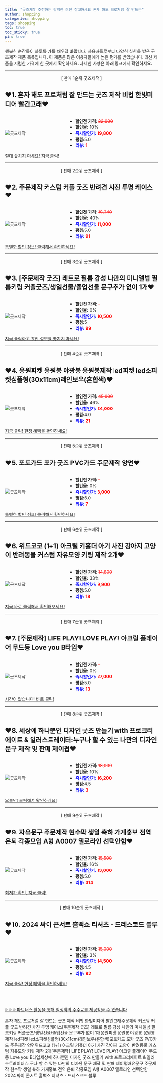 ```yaml
---
title: "굿즈제작 추천하는 강력한 추천 참고하세요 혼자 해도 프로처럼 잘 만드는"
author: shopping
categories: shopping
tags: shopping
toc: true
toc_sticky: true
pin: true
---
```

행복한 순간들이 하루를 가득 채우길 바랍니다. 사용자들로부터 다양한 칭찬을 받은 굿즈제작 제품 목록입니다. 이 제품은 많은 이용자들에게 높은 평가를 받았습니다. 최신 제품을 저렴한 가격에 한 곳에서 확인하세요. 자세한 사항은 아래 링크에서 확인하세요.

---
<p class="toplist" style="margin: 0 auto; display: block; width: fit-content;">[ 판매 1순위 굿즈제작 ]</p>

<h2><strong>❤️1. 혼자 해도 프로처럼 잘 만드는 굿즈 제작 비법 한빛미디어 빨간고래❤️</strong></h2>

<div style="display: flex; align-items: center;">
    <div style="flex: 0.4;">
        <img src="https://thumbnail10.coupangcdn.com/thumbnails/remote/230x230ex/image/retail/images/760039117633193-942882d2-e94e-44ab-8f5a-ba0f90ba242a.jpg" alt="굿즈제작" style="max-width: 100%;">
    </div>
    <div style="flex: 0.6; margin-left: 10px;">
        <ul>
            <li><strong>할인전 가격:</strong> <del style="color: red;">22,000</del></li>
            <li><strong>할인율:</strong> 10%</li>
            <li><span style='color:blue'><strong>즉시할인가:</strong></span> <span style='color:red'><strong>19,800</strong></span></li>
            <li><strong>평점:</strong>5.0</li>
            <li><span style='color:blue'><strong>리뷰:</strong></span> <span style='color:red'><strong>1</strong></span></li>
        </ul>
    </div>
</div>
<div class="center">
    <a href="https://selin100587001.github.io?lptag=AF9450613&subid=githubio&pageKey=8171425965&traceid=V0-153&itemId=23340692835&vendorItemId=90406785483" class="myButton">
        절대 놓치지 마세요! 지금 클릭!
    </a>
</div>


---
<p class="toplist" style="margin: 0 auto; display: block; width: fit-content;">[ 판매 2순위 굿즈제작 ]</p>

<h2><strong>❤️2. 주문제작 커스텀 커플 굿즈 반려견 사진 투명 케이스❤️</strong></h2>

<div style="display: flex; align-items: center;">
    <div style="flex: 0.4;">
        <img src="https://thumbnail10.coupangcdn.com/thumbnails/remote/230x230ex/image/vendor_inventory/82ee/5183c78fb9ac91a72ca4023ae5b7efd02833057cc279df13b953d7ef3674.jpg" alt="굿즈제작" style="max-width: 100%;">
    </div>
    <div style="flex: 0.6; margin-left: 10px;">
        <ul>
            <li><strong>할인전 가격:</strong> <del style="color: red;">18,340</del></li>
            <li><strong>할인율:</strong> 40%</li>
            <li><span style='color:blue'><strong>즉시할인가:</strong></span> <span style='color:red'><strong>11,000</strong></span></li>
            <li><strong>평점:</strong>5.0</li>
            <li><span style='color:blue'><strong>리뷰:</strong></span> <span style='color:red'><strong>91</strong></span></li>
        </ul>
    </div>
</div>
<div class="center">
    <a href="https://selin100587001.github.io?lptag=AF9450613&subid=githubio&pageKey=7046593300&traceid=V0-153&itemId=17439786972&vendorItemId=84608561592" class="myButton">
        특별한 할인 정보! 클릭해서 확인하세요!
    </a>
</div>


---
<p class="toplist" style="margin: 0 auto; display: block; width: fit-content;">[ 판매 3순위 굿즈제작 ]</p>

<h2><strong>❤️3. [주문제작 굿즈] 레트로 필름 감성 나만의 미니앨범 필름키링 커플굿즈/생일선물/졸업선물 문구추가 없이 1개❤️</strong></h2>

<div style="display: flex; align-items: center;">
    <div style="flex: 0.4;">
        <img src="https://thumbnail9.coupangcdn.com/thumbnails/remote/230x230ex/image/vendor_inventory/573f/1c8e98f7022ba2bcedc807fc46d86ee7a1243beb54e51b617f6bb7c05566.jpg" alt="굿즈제작" style="max-width: 100%;">
    </div>
    <div style="flex: 0.6; margin-left: 10px;">
        <ul>
            <li><strong>할인전 가격:</strong> <del style="color: red;">-</del></li>
            <li><strong>할인율:</strong> 0%</li>
            <li><span style='color:blue'><strong>즉시할인가:</strong></span> <span style='color:red'><strong>10,500</strong></span></li>
            <li><strong>평점:</strong>5</li>
            <li><span style='color:blue'><strong>리뷰:</strong></span> <span style='color:red'><strong>99</strong></span></li>
        </ul>
    </div>
</div>
<div class="center">
    <a href="https://selin100587001.github.io?lptag=AF9450613&subid=githubio&pageKey=8127515539&traceid=V0-153&itemId=23074237040&vendorItemId=90107792624" class="myButton">
        지금 클릭하고 할인 정보를 놓치지 마세요!
    </a>
</div>


---
<p class="toplist" style="margin: 0 auto; display: block; width: fit-content;">[ 판매 4순위 굿즈제작 ]</p>

<h2><strong>❤️4. 응원피켓 응원봉 야광봉 응원봉제작 led피켓 led소피켓심플형(30x11cm)레인보우(혼합색)❤️</strong></h2>

<div style="display: flex; align-items: center;">
    <div style="flex: 0.4;">
        <img src="https://thumbnail10.coupangcdn.com/thumbnails/remote/230x230ex/image/vendor_inventory/b8bc/bf09abbe21f0e23204c3bed7a4a2e84e153c7914d86c58e472a5ec68a2d7.jpg" alt="굿즈제작" style="max-width: 100%;">
    </div>
    <div style="flex: 0.6; margin-left: 10px;">
        <ul>
            <li><strong>할인전 가격:</strong> <del style="color: red;">45,000</del></li>
            <li><strong>할인율:</strong> 46%</li>
            <li><span style='color:blue'><strong>즉시할인가:</strong></span> <span style='color:red'><strong>24,000</strong></span></li>
            <li><strong>평점:</strong>4.0</li>
            <li><span style='color:blue'><strong>리뷰:</strong></span> <span style='color:red'><strong>21</strong></span></li>
        </ul>
    </div>
</div>
<div class="center">
    <a href="https://selin100587001.github.io?lptag=AF9450613&subid=githubio&pageKey=7392744034&traceid=V0-153&itemId=19116696497&vendorItemId=86236538137" class="myButton">
        지금 클릭! 한정 혜택을 확인하세요!
    </a>
</div>


---
<p class="toplist" style="margin: 0 auto; display: block; width: fit-content;">[ 판매 5순위 굿즈제작 ]</p>

<h2><strong>❤️5. 포토카드 포카 굿즈 PVC카드 주문제작 양면❤️</strong></h2>

<div style="display: flex; align-items: center;">
    <div style="flex: 0.4;">
        <img src="https://thumbnail7.coupangcdn.com/thumbnails/remote/230x230ex/image/vendor_inventory/f87f/5e7aa1cdcc61cff16f9948497fefc46ba1e507785d0bd8c46f04e7b9f9ee.png" alt="굿즈제작" style="max-width: 100%;">
    </div>
    <div style="flex: 0.6; margin-left: 10px;">
        <ul>
            <li><strong>할인전 가격:</strong> <del style="color: red;">-</del></li>
            <li><strong>할인율:</strong> 0%</li>
            <li><span style='color:blue'><strong>즉시할인가:</strong></span> <span style='color:red'><strong>3,000</strong></span></li>
            <li><strong>평점:</strong>5.0</li>
            <li><span style='color:blue'><strong>리뷰:</strong></span> <span style='color:red'><strong>7</strong></span></li>
        </ul>
    </div>
</div>
<div class="center">
    <a href="https://selin100587001.github.io?lptag=AF9450613&subid=githubio&pageKey=6859180147&traceid=V0-153&itemId=16369659923&vendorItemId=83561191991" class="myButton">
        특별한 할인 정보! 클릭해서 확인하세요!
    </a>
</div>


---
<p class="toplist" style="margin: 0 auto; display: block; width: fit-content;">[ 판매 6순위 굿즈제작 ]</p>

<h2><strong>❤️6. 위드코코 (1+1) 아크릴 키홀더 아기 사진 강아지 고양이 반려동물 커스텀 자유모양 키링 제작 2개❤️</strong></h2>

<div style="display: flex; align-items: center;">
    <div style="flex: 0.4;">
        <img src="https://thumbnail6.coupangcdn.com/thumbnails/remote/230x230ex/image/vendor_inventory/f53d/bc8f359b4d1956190072712cb84b4b2496e10908ca00b669fd9653e43edf.jpg" alt="굿즈제작" style="max-width: 100%;">
    </div>
    <div style="flex: 0.6; margin-left: 10px;">
        <ul>
            <li><strong>할인전 가격:</strong> <del style="color: red;">14,800</del></li>
            <li><strong>할인율:</strong> 33%</li>
            <li><span style='color:blue'><strong>즉시할인가:</strong></span> <span style='color:red'><strong>9,900</strong></span></li>
            <li><strong>평점:</strong>5.0</li>
            <li><span style='color:blue'><strong>리뷰:</strong></span> <span style='color:red'><strong>18</strong></span></li>
        </ul>
    </div>
</div>
<div class="center">
    <a href="https://selin100587001.github.io?lptag=AF9450613&subid=githubio&pageKey=8105015917&traceid=V0-153&itemId=22937638977&vendorItemId=89971969332" class="myButton">
        지금 바로 클릭해서 확인해보세요!
    </a>
</div>


---
<p class="toplist" style="margin: 0 auto; display: block; width: fit-content;">[ 판매 7순위 굿즈제작 ]</p>

<h2><strong>❤️7. [주문제작] LIFE PLAY! LOVE PLAY! 아크릴 플레이어 무드등 Love you B타입❤️</strong></h2>

<div style="display: flex; align-items: center;">
    <div style="flex: 0.4;">
        <img src="https://thumbnail7.coupangcdn.com/thumbnails/remote/230x230ex/image/vendor_inventory/4e8c/a1b89846a8467b8129985a889b9a7423e4c63492dd66320244b4cfdc3ce8.jpg" alt="굿즈제작" style="max-width: 100%;">
    </div>
    <div style="flex: 0.6; margin-left: 10px;">
        <ul>
            <li><strong>할인전 가격:</strong> <del style="color: red;">-</del></li>
            <li><strong>할인율:</strong> 0%</li>
            <li><span style='color:blue'><strong>즉시할인가:</strong></span> <span style='color:red'><strong>27,000</strong></span></li>
            <li><strong>평점:</strong>5.0</li>
            <li><span style='color:blue'><strong>리뷰:</strong></span> <span style='color:red'><strong>13</strong></span></li>
        </ul>
    </div>
</div>
<div class="center">
    <a href="https://selin100587001.github.io?lptag=AF9450613&subid=githubio&pageKey=5648857115&traceid=V0-153&itemId=9237110148&vendorItemId=76522751021" class="myButton">
        시간이 없습니다! 바로 클릭!
    </a>
</div>


---
<p class="toplist" style="margin: 0 auto; display: block; width: fit-content;">[ 판매 8순위 굿즈제작 ]</p>

<h2><strong>❤️8. 세상에 하나뿐인 디자인 굿즈 만들기 with 프로크리에이트 & 일러스트레이터:누구나 할 수 있는 나만의 디자인 문구 제작 및 판매 제이펍❤️</strong></h2>

<div style="display: flex; align-items: center;">
    <div style="flex: 0.4;">
        <img src="https://thumbnail9.coupangcdn.com/thumbnails/remote/230x230ex/image/rs_quotation_api/svxkemxm/b479b88f07494223b0dac00609718847.jpg" alt="굿즈제작" style="max-width: 100%;">
    </div>
    <div style="flex: 0.6; margin-left: 10px;">
        <ul>
            <li><strong>할인전 가격:</strong> <del style="color: red;">18,000</del></li>
            <li><strong>할인율:</strong> 10%</li>
            <li><span style='color:blue'><strong>즉시할인가:</strong></span> <span style='color:red'><strong>16,200</strong></span></li>
            <li><strong>평점:</strong>4.5</li>
            <li><span style='color:blue'><strong>리뷰:</strong></span> <span style='color:red'><strong>3</strong></span></li>
        </ul>
    </div>
</div>
<div class="center">
    <a href="https://selin100587001.github.io?lptag=AF9450613&subid=githubio&pageKey=6586038932&traceid=V0-153&itemId=14840872896&vendorItemId=82080138857" class="myButton">
        오늘만! 클릭해서 확인하세요!
    </a>
</div>


---
<p class="toplist" style="margin: 0 auto; display: block; width: fit-content;">[ 판매 9순위 굿즈제작 ]</p>

<h2><strong>❤️9. 자유문구 주문제작 현수막 생일 축하 가게홍보 전역 은퇴 각종모임 A형 A0007 옐로라인 선택안함❤️</strong></h2>

<div style="display: flex; align-items: center;">
    <div style="flex: 0.4;">
        <img src="https://thumbnail10.coupangcdn.com/thumbnails/remote/230x230ex/image/vendor_inventory/3076/aeaaa779eb70e7cdf026d977e3dbb33a31dd0805e15bab2a7cbbe3f59a1e.jpg" alt="굿즈제작" style="max-width: 100%;">
    </div>
    <div style="flex: 0.6; margin-left: 10px;">
        <ul>
            <li><strong>할인전 가격:</strong> <del style="color: red;">15,500</del></li>
            <li><strong>할인율:</strong> 16%</li>
            <li><span style='color:blue'><strong>즉시할인가:</strong></span> <span style='color:red'><strong>13,000</strong></span></li>
            <li><strong>평점:</strong>5.0</li>
            <li><span style='color:blue'><strong>리뷰:</strong></span> <span style='color:red'><strong>314</strong></span></li>
        </ul>
    </div>
</div>
<div class="center">
    <a href="https://selin100587001.github.io?lptag=AF9450613&subid=githubio&pageKey=6911931145&traceid=V0-153&itemId=16660558861&vendorItemId=83844219116" class="myButton">
        최저가 확인, 지금 클릭!
    </a>
</div>


---
<p class="toplist" style="margin: 0 auto; display: block; width: fit-content;">[ 판매 10순위 굿즈제작 ]</p>

<h2><strong>❤️10. 2024 싸이 콘서트 흠뻑쇼 티셔츠 - 드레스코드 블루❤️</strong></h2>

<div style="display: flex; align-items: center;">
    <div style="flex: 0.4;">
        <img src="https://thumbnail7.coupangcdn.com/thumbnails/remote/230x230ex/image/vendor_inventory/d58e/60daf05feca5459f65932251fdd5920beb7470c2bedc7960ca0f8999bea3.jpg" alt="굿즈제작" style="max-width: 100%;">
    </div>
    <div style="flex: 0.6; margin-left: 10px;">
        <ul>
            <li><strong>할인전 가격:</strong> <del style="color: red;">15,000</del></li>
            <li><strong>할인율:</strong> 3%</li>
            <li><span style='color:blue'><strong>즉시할인가:</strong></span> <span style='color:red'><strong>14,500</strong></span></li>
            <li><strong>평점:</strong>4.5</li>
            <li><span style='color:blue'><strong>리뷰:</strong></span> <span style='color:red'><strong>92</strong></span></li>
        </ul>
    </div>
</div>
<div class="center">
    <a href="https://selin100587001.github.io?lptag=AF9450613&subid=githubio&pageKey=8054812683&traceid=V0-153&itemId=22603252531&vendorItemId=89644880292" class="myButton">
        지금 클릭! 한정 혜택을 확인하세요!
    </a>
</div>

<br><br><br>[💦 💦 💦 파트너스 활동을 통해 일정액의 수수료를 제공받을 수 있습니다](https://link.coupang.com/a/bcpT2c)<br><br>혼자 해도 프로처럼 잘 만드는 굿즈 제작 비법 한빛미디어 빨간고래주문제작 커스텀 커플 굿즈 반려견 사진 투명 케이스[주문제작 굿즈] 레트로 필름 감성 나만의 미니앨범 필름키링 커플굿즈/생일선물/졸업선물 문구추가 없이 1개응원피켓 응원봉 야광봉 응원봉제작 led피켓 led소피켓심플형(30x11cm)레인보우(혼합색)포토카드 포카 굿즈 PVC카드 주문제작 양면위드코코 (1+1) 아크릴 키홀더 아기 사진 강아지 고양이 반려동물 커스텀 자유모양 키링 제작 2개[주문제작] LIFE PLAY! LOVE PLAY! 아크릴 플레이어 무드등 Love you B타입세상에 하나뿐인 디자인 굿즈 만들기 with 프로크리에이트 & 일러스트레이터:누구나 할 수 있는 나만의 디자인 문구 제작 및 판매 제이펍자유문구 주문제작 현수막 생일 축하 가게홍보 전역 은퇴 각종모임 A형 A0007 옐로라인 선택안함2024 싸이 콘서트 흠뻑쇼 티셔츠 - 드레스코드 블루
